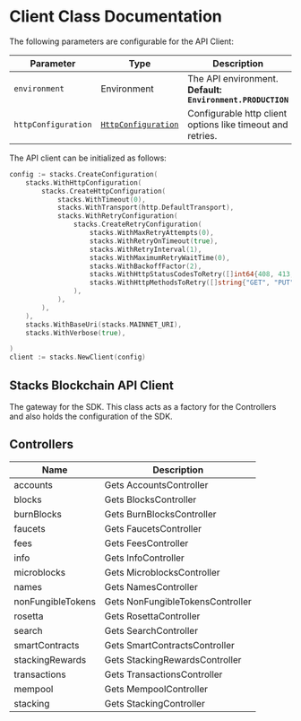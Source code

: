 # Client Class Documentation

The following parameters are configurable for the API Client:

| Parameter           | Type                                         | Description                                                     |
| ------------------- | -------------------------------------------- | --------------------------------------------------------------- |
| `environment`       | Environment                                  | The API environment. <br> **Default: `Environment.PRODUCTION`** |
| `httpConfiguration` | [`HttpConfiguration`](http-configuration.md) | Configurable http client options like timeout and retries.      |

The API client can be initialized as follows:

```go
config := stacks.CreateConfiguration(
    stacks.WithHttpConfiguration(
        stacks.CreateHttpConfiguration(
            stacks.WithTimeout(0),
            stacks.WithTransport(http.DefaultTransport),
            stacks.WithRetryConfiguration(
                stacks.CreateRetryConfiguration(
                    stacks.WithMaxRetryAttempts(0),
                    stacks.WithRetryOnTimeout(true),
                    stacks.WithRetryInterval(1),
                    stacks.WithMaximumRetryWaitTime(0),
                    stacks.WithBackoffFactor(2),
                    stacks.WithHttpStatusCodesToRetry([]int64{408, 413, 429, 500, 502, 503, 504, 521, 522, 524}),
                    stacks.WithHttpMethodsToRetry([]string{"GET", "PUT"}),
                ),
            ),
        ),
    ),
    stacks.WithBaseUri(stacks.MAINNET_URI),
    stacks.WithVerbose(true),

)
client := stacks.NewClient(config)
```

## Stacks Blockchain API Client

The gateway for the SDK. This class acts as a factory for the Controllers and also holds the configuration of the SDK.

## Controllers

| Name              | Description                      |
| ----------------- | -------------------------------- |
| accounts          | Gets AccountsController          |
| blocks            | Gets BlocksController            |
| burnBlocks        | Gets BurnBlocksController        |
| faucets           | Gets FaucetsController           |
| fees              | Gets FeesController              |
| info              | Gets InfoController              |
| microblocks       | Gets MicroblocksController       |
| names             | Gets NamesController             |
| nonFungibleTokens | Gets NonFungibleTokensController |
| rosetta           | Gets RosettaController           |
| search            | Gets SearchController            |
| smartContracts    | Gets SmartContractsController    |
| stackingRewards   | Gets StackingRewardsController   |
| transactions      | Gets TransactionsController      |
| mempool           | Gets MempoolController           |
| stacking          | Gets StackingController          |
